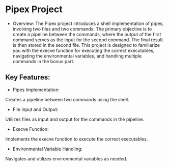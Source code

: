 # Pipex Project
- Overview:
The Pipex project introduces a shell implementation of pipes, involving two files and two commands. The primary objective is to create a pipeline between the commands, where the output of the first command serves as the input for the second command. The final result is then stored in the second file. This project is designed to familiarize you with the execve function for executing the correct executables, navigating the environmental variables, and handling multiple commands in the bonus part.

## Key Features:
- Pipes Implementation:

Creates a pipeline between two commands using the shell.
- File Input and Output:

Utilizes files as input and output for the commands in the pipeline.
- Execve Function:

Implements the execve function to execute the correct executables.
- Environmental Variable Handling:

Navigates and utilizes environmental variables as needed.
